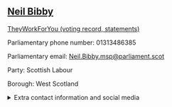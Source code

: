 ## <a href="https://www.parliament.scot/msps/current-and-previous-msps/neil-bibby">Neil Bibby</a>

<a href="https://www.theyworkforyou.com/mp/25076/neil_bibby">TheyWorkForYou (voting record, statements)</a> 

Parliamentary phone number: 01313486385 

Parliamentary email: Neil.Bibby.msp@parliament.scot 

Party: Scottish Labour 

Borough: West Scotland 

<details><summary>Extra contact information and social media</summary> 
<li>Parliamentary address: The Scottish Parliament, EH99 1SP, Edinburgh</li>
<li>Local office address: Suite 1002, Mile End Mill, 12 Seedhill Road, Paisley, PA1 1JS</li>
<li>Local office phone number: 01418890457</li>
<li>Twitter: @NeilBibby</li>
<li>Facebook: https://www.facebook.com/NeilBibbyMSP/</li>
<li>Website: NeilBibby.com</li>
</details>